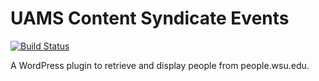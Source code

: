 # UAMS Content Syndicate Events

[![Build Status](https://travis-ci.org/washingtonstateuniversity/WSUWP-Content-Syndicate-People.svg?branch=master)](https://travis-ci.org/washingtonstateuniversity/WSUWP-Content-Syndicate-People)

A WordPress plugin to retrieve and display people from people.wsu.edu.

